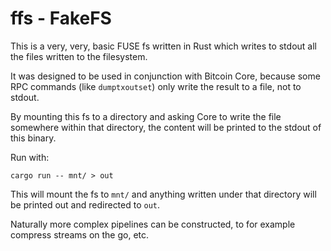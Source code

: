 # ffs - FakeFS

This is a very, very, basic FUSE fs written in Rust which writes to stdout all the files written to the filesystem.

It was designed to be used in conjunction with Bitcoin Core, because some RPC commands (like `dumptxoutset`) only write the result to
a file, not to stdout. 

By mounting this fs to a directory and asking Core to write the file somewhere within that directory, the content will be printed to
the stdout of this binary.

Run with:

```
cargo run -- mnt/ > out
```

This will mount the fs to `mnt/` and anything written under that directory will be printed out and redirected to `out`.

Naturally more complex pipelines can be constructed, to for example compress streams on the go, etc.
